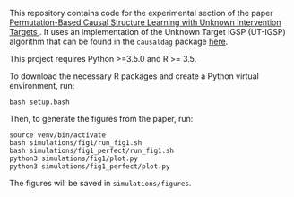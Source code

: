 This repository contains code for the experimental section of the paper [Permutation-Based Causal Structure Learning with Unknown Intervention Targets
](https://arxiv.org/abs/1910.09007). It uses an implementation of the Unknown Target IGSP (UT-IGSP) algorithm that can be found in the `causaldag` package [here](https://github.com/uhlerlab/causaldag).

This project requires Python >=3.5.0 and R >= 3.5.

To download the necessary R packages and create a Python virtual environment, run:
```
bash setup.bash
```

Then, to generate the figures from the paper, run:
```
source venv/bin/activate
bash simulations/fig1/run_fig1.sh
bash simulations/fig1_perfect/run_fig1.sh
python3 simulations/fig1/plot.py
python3 simulations/fig1_perfect/plot.py
```

The figures will be saved in `simulations/figures`.
